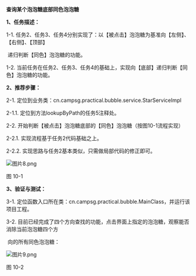 **查询某个泡泡糖底部同色泡泡糖**

**1、任务描述：**

1-1. 任务2、任务3、任务4分别实现了：以【被点击】泡泡糖为基准向【左侧】、【右侧】、【顶部】

​       递归判断【同色】泡泡糖的功能。

1-2. 当前任务在任务2、任务3、任务4的基础上，实现向【底部】递归判断【同色】泡泡糖的功能。

**2、推荐步骤：**

2-1. 定位到业务类：cn.campsg.practical.bubble.service.StarServiceImpl

2-1.1. 定位到方法lookupByPath的任务5注释处。

2-2. 开始判断【被点击】泡泡糖底部的【同色】泡泡糖（按图10-1流程实现）

2-2.1. 实现流程基于任务2代码基础之上。

2-2.2. 实现思路与任务2基本类似，只需做局部代码的修正即可。

 

![图片8.png](http://www.csgmooc.com/ueditor/jsp/upload/image/20160317/1458196578407087691.png) 

图 10-1 



**3、验证与测试：**

3-1. 定位函数入口所在类：cn.campsg.practical.bubble.MainClass，并运行该项目工程。

3-2. 目前已经完成了四个方向查找的功能，点击界面上指定的泡泡糖，观察能否消除当前泡泡糖四个方

​       向的所有同色泡泡糖：

![图片9.png](http://www.csgmooc.com/ueditor/jsp/upload/image/20160317/1458196562267035721.png) 

图 10-2